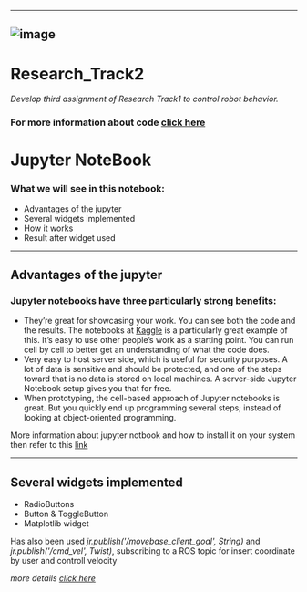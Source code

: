 -------------------------------------------------------------------------------------
![image](https://user-images.githubusercontent.com/80394968/164893651-97509a6f-be9f-4444-a7d0-cebec382c125.png)
-------------------------------------------------------------------------------------
# Research_Track2
*Develop third assignment of Research Track1 to control robot behavior.*
### For more information about code [click here](https://mohammadrezahajihosseini.github.io/Research_Track2/)
#
Jupyter NoteBook
================================
### What we will see in this notebook:
 * Advantages of the jupyter
 * Several widgets implemented 
 * How it works 
 * Result after widget used

-------------------------------------------------------------------------------------
Advantages of the jupyter
----------------------
### Jupyter notebooks have three particularly strong benefits:
* They’re great for showcasing your work. You can see both the code and the results. The notebooks at [Kaggle](https://www.kaggle.com/code) is a particularly great example of this.
It’s easy to use other people’s work as a starting point. You can run cell by cell to better get an understanding of what the code does.
* Very easy to host server side, which is useful for security purposes. A lot of data is sensitive and should be protected, and one of the steps toward that is no data is stored on local machines. A server-side Jupyter Notebook setup gives you that for free.
* When prototyping, the cell-based approach of Jupyter notebooks is great. But you quickly end up programming several steps; instead of looking at object-oriented programming.

More information about jupyter notbook and how to install it on your system then refer to this [link](https://2021.aulaweb.unige.it/pluginfile.php/407745/mod_resource/content/0/rtII_2_2022.pdf)

-------------------------------------------------------------------------------------
Several widgets implemented 
----------------------
  -  RadioButtons
  -  Button & ToggleButton
  -  Matplotlib widget 
 
Has also been used *jr.publish('/movebase_client_goal', String)* and *jr.publish('/cmd_vel', Twist)*, subscribing to a ROS topic for insert coordinate by user and controll velocity

*more details [click here](https://github.com/jupyter-widgets/ipywidgets/blob/master/docs/source/examples/Widget%20List.ipynb)*
